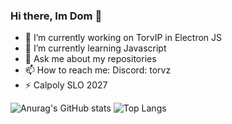 ### Hi there, Im Dom 👋

- 🔭 I’m currently working on TorvIP in Electron JS
- 🌱 I’m currently learning Javascript
- 💬 Ask me about my repositories
- 📫 How to reach me: Discord: torvz
- ⚡ Calpoly SLO 2027

![Anurag's GitHub stats](https://github-readme-stats.vercel.app/api?username=Dom13377&show_icons=true&theme=tokyonight)
![Top Langs](https://github-readme-stats.vercel.app/api/top-langs/?username=Dom13377&show_icons=true&theme=tokyonight)
